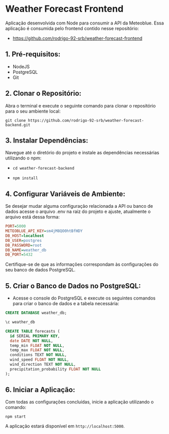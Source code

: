 # Weather Forecast Frontend

Aplicação desenvolvida com Node para consumir a API da Meteoblue.
Essa aplicação é consumida pelo frontend contido nesse repositório:

- https://github.com/rodrigo-92-srb/weather-forecast-frontend

## 1. Pré-requisitos:

- NodeJS
- PostgreSQL
- Git

## 2. Clonar o Repositório:

Abra o terminal e execute o seguinte comando para clonar o repositório para o seu ambiente local:
 
`git clone https://github.com/rodrigo-92-srb/weather-forecast-backend.git`

## 3. Instalar Dependências:

Navegue até o diretório do projeto e instale as dependências necessárias utilizando o npm:

- `cd weather-forecast-backend`

- `npm install`

## 4. Configurar Variáveis de Ambiente:

Se desejar mudar alguma configuração relacionada a API ou banco de dados acesse o arquivo .env na raiz do projeto e ajuste, atualmente o arquivo está dessa forma:
 ```ini
PORT=5000
METEOBLUE_API_KEY=sm4jM8QO0htBfHDY
DB_HOST=localhost
DB_USER=postgres
DB_PASSWORD=root
DB_NAME=weather_db
DB_PORT=5432
```

Certifique-se de que as informações correspondam às configurações do seu banco de dados PostgreSQL.

## 5. Criar o Banco de Dados no PostgreSQL:

- Acesse o console do PostgreSQL e execute os seguintes comandos para criar o banco de dados e a tabela necessária:

``` sql
CREATE DATABASE weather_db;

\c weather_db

CREATE TABLE forecasts (
  id SERIAL PRIMARY KEY,
  date DATE NOT NULL,
  temp_min FLOAT NOT NULL,
  temp_max FLOAT NOT NULL,
  conditions TEXT NOT NULL,
  wind_speed FLOAT NOT NULL,
  wind_direction TEXT NOT NULL,
  precipitation_probability FLOAT NOT NULL
);
```

## 6. Iniciar a Aplicação:

Com todas as configurações concluídas, inicie a aplicação utilizando o comando:

`npm start`

A aplicação estará disponível em `http://localhost:5000`.



